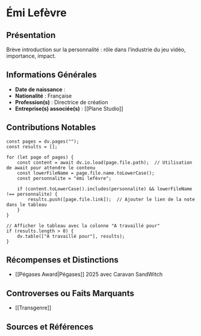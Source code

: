 # Émi Lefèvre

## Présentation
Brève introduction sur la personnalité : rôle dans l’industrie du jeu vidéo, importance, impact.

## Informations Générales
- **Date de naissance** :  
- **Nationalité** :  Française
- **Profession(s)** : Directrice de création
- **Entreprise(s) associée(s)** : [[Plane Studio]]

## Contributions Notables

```dataviewjs
const pages = dv.pages("");
const results = [];

for (let page of pages) {
    const content = await dv.io.load(page.file.path);  // Utilisation de await pour attendre le contenu
    const lowerFileName = page.file.name.toLowerCase();
    const personnalite = "émi lefèvre";
    
    if (content.toLowerCase().includes(personnalite) && lowerFileName !== personnalite) {
        results.push([page.file.link]);  // Ajouter le lien de la note dans le tableau
    }
}

// Afficher le tableau avec la colonne "A travaillé pour"
if (results.length > 0) {
    dv.table(["A travaillé pour"], results);
}

```

## Récompenses et Distinctions
- [[Pégases Award|Pégases]] 2025 avec Caravan SandWitch

## Controverses ou Faits Marquants
- [[Transgenre]]

## Sources et Références

